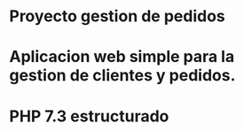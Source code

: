 # Proyecto gestion de pedidos

# Aplicacion web simple para la gestion de clientes y pedidos.

# PHP 7.3 estructurado
